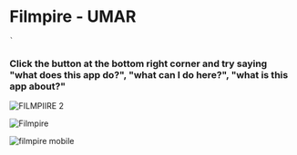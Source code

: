 # Filmpire - UMAR
    `
### Click the button at the bottom right corner and try saying  "what does this app do?", "what can I do here?", "what is this app about?"


![FILMPIIRE 2](https://user-images.githubusercontent.com/90206214/186512802-3fc93a27-0e63-4113-b132-a9023fd90fd4.PNG)

![Filmpire](https://user-images.githubusercontent.com/90206214/186512871-39bb060d-3191-4853-a8e3-44f6aa458b90.PNG)
 
![filmpire mobile](https://user-images.githubusercontent.com/90206214/186535614-fd5a9a30-af4c-4d3a-b3fd-c940f1ffcf08.PNG)
